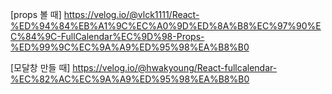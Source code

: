 [props 볼 때]
https://velog.io/@vlck1111/React-%ED%94%84%EB%A1%9C%EC%A0%9D%ED%8A%B8%EC%97%90%EC%84%9C-FullCalendar%EC%9D%98-Props-%ED%99%9C%EC%9A%A9%ED%95%98%EA%B8%B0

[모달창 만들 때]
https://velog.io/@hwakyoung/React-fullcalendar-%EC%82%AC%EC%9A%A9%ED%95%98%EA%B8%B0

